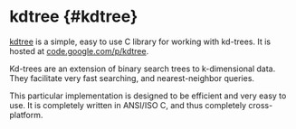 kdtree                             {#kdtree}
======

[kdtree](http://code.google.com/p/kdtree/)
is a simple, easy to use C library for working with kd-trees.
It is hosted at [code.google.com/p/kdtree](http://code.google.com/p/kdtree/).

Kd-trees are an extension of binary search trees to
k-dimensional data. They facilitate very fast searching,
and nearest-neighbor queries.

This particular implementation is designed to be efficient and
very easy to use. It is completely written in ANSI/ISO C,
and thus completely cross-platform. 


